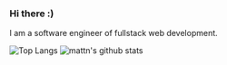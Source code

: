 ### Hi there :)

<!--
**crispgm/crispgm** is a ✨ _special_ ✨ repository because its `README.md` (this file) appears on your GitHub profile.

Here are some ideas to get you started:

- 🔭 I’m currently working on ...
- 🌱 I’m currently learning ...
- 👯 I’m looking to collaborate on ...
- 🤔 I’m looking for help with ...
- 💬 Ask me about ...
- 📫 How to reach me: ...
- 😄 Pronouns: ...
- ⚡ Fun fact: ...
-->

I am a software engineer of fullstack web development.

![Top Langs](https://github-readme-stats.vercel.app/api/top-langs/?username=crispgm&hide=html)
![mattn's github stats](https://github-readme-stats.vercel.app/api?username=crispgm&show_icons=true&count_private=true&line_height=40)
